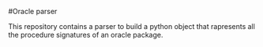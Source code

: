 #Oracle parser


This repository contains a parser to build a python object that rapresents all the procedure signatures of an oracle package.


